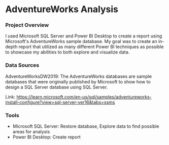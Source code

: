 # AdventureWorks Analysis

### Project Overview

I used Microsoft SQL Server and Power BI Desktop to create a report using Microsoft's AdventureWorks sample database. My goal was to create an in-depth report that utilized as many different Power BI techniques as possible to showcase my abilities to both explore and visualize data.

### Data Sources

AdventureWorksDW2019: The AdventureWorks databases are sample databases that were originally published by Microsoft to show how to design a SQL Server database using SQL Server.

Link: https://learn.microsoft.com/en-us/sql/samples/adventureworks-install-configure?view=sql-server-ver16&tabs=ssms

### Tools

- Microsoft SQL Server: Restore database, Explore data to find possible areas for analysis
- Power BI Desktop: Create report 
